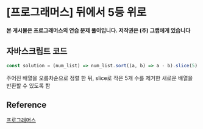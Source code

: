 

# [프로그래머스] 뒤에서 5등 위로

**본 게시물은 프로그래머스의 연습 문제 풀이입니다. 저작권은 (주) 그랩에게 있습니다**

## 자바스크립트 코드

```JavaScript
const solution = (num_list) => num_list.sort((a, b) => a - b).slice(5)
```

주어진 배열을 오름차순으로 정렬 한 뒤, slice로 작은 5개 수를 제거한 새로운 배열을 반환할 수 있도록 함

## Reference

[프로그래머스](https://programmers.co.kr)

